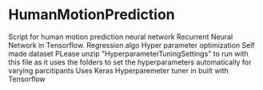 # HumanMotionPrediction
Script for human motion prediction neural network
Recurrent Neural Network in Tensorflow. Regression algo
Hyper parameter optimization
Self made dataset
PLease unzip "HyperparameterTuningSettings" to run with this file as it uses the folders to set the hyperparameters automatically for varying parcitipants
Uses Keras Hyperparemeter tuner in built with Tensorflow
